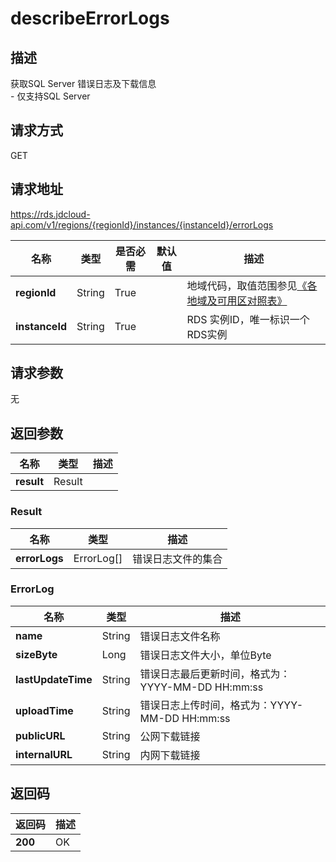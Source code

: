 # describeErrorLogs


## 描述
获取SQL Server 错误日志及下载信息<br>- 仅支持SQL Server

## 请求方式
GET

## 请求地址
https://rds.jdcloud-api.com/v1/regions/{regionId}/instances/{instanceId}/errorLogs

|名称|类型|是否必需|默认值|描述|
|---|---|---|---|---|
|**regionId**|String|True| |地域代码，取值范围参见[《各地域及可用区对照表》](../Enum-Definitions/Regions-AZ.md)|
|**instanceId**|String|True| |RDS 实例ID，唯一标识一个RDS实例|

## 请求参数
无


## 返回参数
|名称|类型|描述|
|---|---|---|
|**result**|Result| |

### Result
|名称|类型|描述|
|---|---|---|
|**errorLogs**|ErrorLog[]|错误日志文件的集合|
### ErrorLog
|名称|类型|描述|
|---|---|---|
|**name**|String|错误日志文件名称|
|**sizeByte**|Long|错误日志文件大小，单位Byte|
|**lastUpdateTime**|String|错误日志最后更新时间，格式为：YYYY-MM-DD HH:mm:ss|
|**uploadTime**|String|错误日志上传时间，格式为：YYYY-MM-DD HH:mm:ss|
|**publicURL**|String|公网下载链接|
|**internalURL**|String|内网下载链接|

## 返回码
|返回码|描述|
|---|---|
|**200**|OK|
